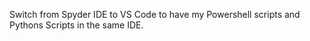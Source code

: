 Switch from Spyder IDE to VS Code to have my 
Powershell scripts and Pythons Scripts in the 
same IDE.
